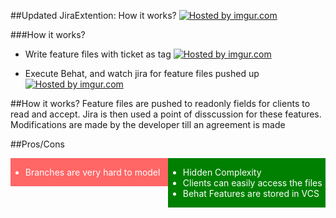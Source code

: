 ##Updated JiraExtention: How it works?
<a href="http://imgur.com/CjRo51l"><img src="http://i.imgur.com/CjRo51l.png" title="Hosted by imgur.com" /></a>


###How it works?
- Write feature files with ticket as tag
<a href="http://imgur.com/O2EWIwV"><img src="http://i.imgur.com/O2EWIwV.png" title="Hosted by imgur.com" /></a>

- Execute Behat, and watch jira for feature files pushed up 
<a href="http://imgur.com/ECdQXlE"><img src="http://i.imgur.com/ECdQXlE.png" title="Hosted by imgur.com" /></a>

##How it works?
Feature files are pushed to readonly fields for clients to read and accept. 
Jira is then used a point of disscussion for these features. Modifications are
made by the developer till an agreement is made






##Pros/Cons
<div style="float:right;background:green;color:white;width:50%">
<ul>
<li> Hidden Complexity </li>
<li> Clients can easily access the files </li>
<li> Behat Features are stored in VCS </li>
</ul>
</div>

<div style="float:left;background:#FF6666;color:white;width:50%">
<ul>
<li> Branches are very hard to model </li>
</ul>
</div>



